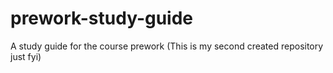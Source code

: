 # prework-study-guide
A study guide for the course prework (This is my second created repository just fyi)
